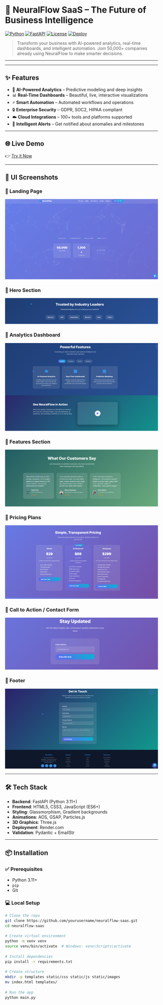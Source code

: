 # 🧠 NeuralFlow SaaS – The Future of Business Intelligence

[![Python](https://img.shields.io/badge/Python-3.11+-blue.svg)](https://www.python.org/downloads/)
[![FastAPI](https://img.shields.io/badge/FastAPI-0.104+-green.svg)](https://fastapi.tiangolo.com)
[![License](https://img.shields.io/badge/License-MIT-yellow.svg)](LICENSE)
[![Deploy](https://img.shields.io/badge/Deploy-Render-purple.svg)](https://render.com)

> Transform your business with AI-powered analytics, real-time dashboards, and intelligent automation. Join 50,000+ companies already using NeuralFlow to make smarter decisions.

---

---

## ✨ Features

- 🧠 **AI-Powered Analytics** – Predictive modeling and deep insights
- 📊 **Real-Time Dashboards** – Beautiful, live, interactive visualizations
- ⚡ **Smart Automation** – Automated workflows and operations
- 🔒 **Enterprise Security** – GDPR, SOC2, HIPAA compliant
- ☁️ **Cloud Integrations** – 100+ tools and platforms supported
- 🎯 **Intelligent Alerts** – Get notified about anomalies and milestones

---

## 🌐 Live Demo

👉 [Try it Now](https://neuralflow-saas.onrender.com)

---

## 📸 UI Screenshots

### 🔹 Landing Page
![Landing](https://github.com/parimal1009/Saas-Task-B/blob/main/images/Screenshot%202025-07-28%20223828.png?raw=true)

### 🔹 Hero Section
![Hero](https://github.com/parimal1009/Saas-Task-B/blob/main/images/Screenshot%202025-07-28%20223841.png?raw=true)

### 🔹 Analytics Dashboard
![Dashboard](https://github.com/parimal1009/Saas-Task-B/blob/main/images/Screenshot%202025-07-28%20223853.png?raw=true)

### 🔹 Features Section
![Features](https://github.com/parimal1009/Saas-Task-B/blob/main/images/Screenshot%202025-07-28%20223902.png?raw=true)

### 🔹 Pricing Plans
![Pricing](https://github.com/parimal1009/Saas-Task-B/blob/main/images/Screenshot%202025-07-28%20223911.png?raw=true)

### 🔹 Call to Action / Contact Form
![CTA](https://github.com/parimal1009/Saas-Task-B/blob/main/images/Screenshot%202025-07-28%20223922.png?raw=true)

### 🔹 Footer
![Footer](https://github.com/parimal1009/Saas-Task-B/blob/main/images/Screenshot%202025-07-28%20223932.png?raw=true)

---

## 🛠 Tech Stack

- **Backend**: FastAPI (Python 3.11+)
- **Frontend**: HTML5, CSS3, JavaScript (ES6+)
- **Styling**: Glassmorphism, Gradient backgrounds
- **Animations**: AOS, GSAP, Particles.js
- **3D Graphics**: Three.js
- **Deployment**: Render.com
- **Validation**: Pydantic + EmailStr

---

## 📦 Installation

### ✅ Prerequisites

- Python 3.11+
- `pip`
- Git

### 💻 Local Setup

```bash
# Clone the repo
git clone https://github.com/yourusername/neuralflow-saas.git
cd neuralflow-saas

# Create virtual environment
python -m venv venv
source venv/bin/activate  # Windows: venv\Scripts\activate

# Install dependencies
pip install -r requirements.txt

# Create structure
mkdir -p templates static/css static/js static/images
mv index.html templates/

# Run the app
python main.py
